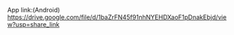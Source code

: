 App link:(Android)
https://drive.google.com/file/d/1baZrFN45f91nhNYEHDXaoF1pDnakEbjd/view?usp=share_link
